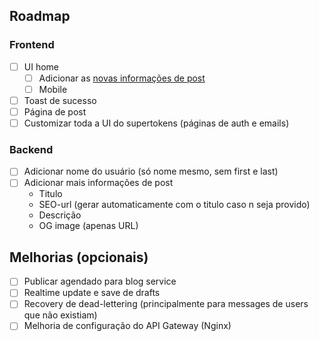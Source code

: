 ## Roadmap

### Frontend

- [ ] UI home
  - [ ] Adicionar as [novas informações de post](#backend)
  - [ ] Mobile
- [ ] Toast de sucesso
- [ ] Página de post
- [ ] Customizar toda a UI do supertokens (páginas de auth e emails)

### Backend

- [ ] Adicionar nome do usuário (só nome mesmo, sem first e last)
- [ ] Adicionar mais informações de post
  - Titulo
  - SEO-url (gerar automaticamente com o titulo caso n seja provido)
  - Descrição
  - OG image (apenas URL)

## Melhorias (opcionais)

- [ ] Publicar agendado para blog service
- [ ] Realtime update e save de drafts
- [ ] Recovery de dead-lettering (principalmente para messages de users que não existiam)
- [ ] Melhoria de configuração do API Gateway (Nginx)
